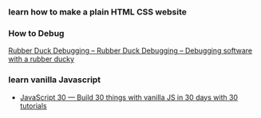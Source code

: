 ### learn how to make a plain HTML CSS website

### How to Debug
[Rubber Duck Debugging – Rubber Duck Debugging – Debugging software with a rubber ducky](/vault/https://rubberduckdebugging.com/)

### learn vanilla Javascript
- [JavaScript 30 — Build 30 things with vanilla JS in 30 days with 30 tutorials](/vault/https://javascript30.com/)